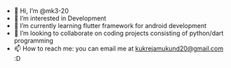 - 👋 Hi, I’m @mk3-20
- 👀 I’m interested in Development
- 🌱 I’m currently learning flutter framework for android development
- 💞️ I’m looking to collaborate on coding projects consisting of python/dart programming
- 📫 How to reach me: you can email me at kukrejamukund20@gmail.com :D

<!---
mk3-20/mk3-20 is a ✨ special ✨ repository because its `README.md` (this file) appears on your GitHub profile.
You can click the Preview link to take a look at your changes.
--->
